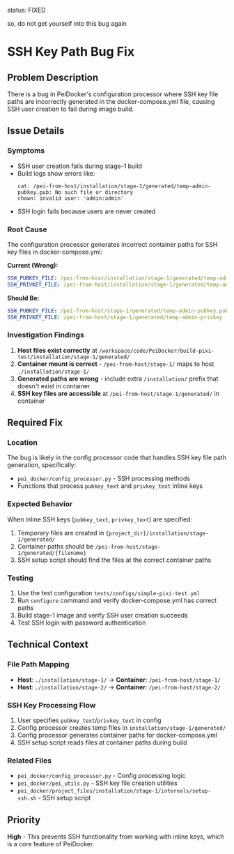 status: FIXED

so, do not get yourself into this bug again

# SSH Key Path Bug Fix

## Problem Description

There is a bug in PeiDocker's configuration processor where SSH key file paths are incorrectly generated in the docker-compose.yml file, causing SSH user creation to fail during image build.

## Issue Details

### Symptoms
- SSH user creation fails during stage-1 build
- Build logs show errors like:
  ```
  cat: /pei-from-host/installation/stage-1/generated/temp-admin-pubkey.pub: No such file or directory
  chown: invalid user: 'admin:admin'
  ```
- SSH login fails because users are never created

### Root Cause
The configuration processor generates incorrect container paths for SSH key files in docker-compose.yml:

**Current (Wrong):**
```yaml
SSH_PUBKEY_FILE: /pei-from-host/installation/stage-1/generated/temp-admin-pubkey.pub
SSH_PRIVKEY_FILE: /pei-from-host/installation/stage-1/generated/temp-admin-privkey
```

**Should Be:**
```yaml
SSH_PUBKEY_FILE: /pei-from-host/stage-1/generated/temp-admin-pubkey.pub
SSH_PRIVKEY_FILE: /pei-from-host/stage-1/generated/temp-admin-privkey
```

### Investigation Findings
1. **Host files exist correctly** at `/workspace/code/PeiDocker/build-pixi-test/installation/stage-1/generated/`
2. **Container mount is correct** - `/pei-from-host/stage-1/` maps to host `./installation/stage-1/`
3. **Generated paths are wrong** - include extra `/installation/` prefix that doesn't exist in container
4. **SSH key files are accessible** at `/pei-from-host/stage-1/generated/` in container

## Required Fix

### Location
The bug is likely in the config processor code that handles SSH key file path generation, specifically:
- `pei_docker/config_processor.py` - SSH processing methods
- Functions that process `pubkey_text` and `privkey_text` inline keys

### Expected Behavior
When inline SSH keys (`pubkey_text`, `privkey_text`) are specified:
1. Temporary files are created in `{project_dir}/installation/stage-1/generated/`
2. Container paths should be `/pei-from-host/stage-1/generated/{filename}`
3. SSH setup script should find the files at the correct container paths

### Testing
1. Use the test configuration `tests/configs/simple-pixi-test.yml`
2. Run `configure` command and verify docker-compose.yml has correct paths
3. Build stage-1 image and verify SSH user creation succeeds
4. Test SSH login with password authentication

## Technical Context

### File Path Mapping
- **Host**: `./installation/stage-1/` → **Container**: `/pei-from-host/stage-1/`
- **Host**: `./installation/stage-2/` → **Container**: `/pei-from-host/stage-2/`

### SSH Key Processing Flow
1. User specifies `pubkey_text`/`privkey_text` in config
2. Config processor creates temp files in `installation/stage-1/generated/`
3. Config processor generates container paths for docker-compose.yml
4. SSH setup script reads files at container paths during build

### Related Files
- `pei_docker/config_processor.py` - Config processing logic
- `pei_docker/pei_utils.py` - SSH key file creation utilities
- `pei_docker/project_files/installation/stage-1/internals/setup-ssh.sh` - SSH setup script

## Priority
**High** - This prevents SSH functionality from working with inline keys, which is a core feature of PeiDocker.